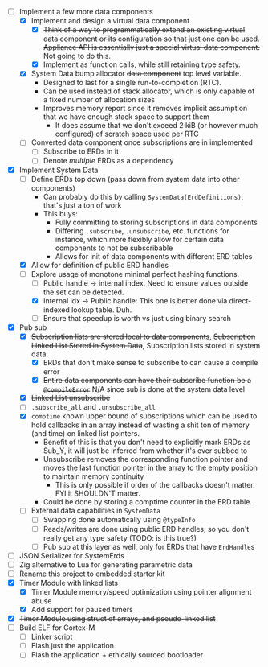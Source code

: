 - [ ] Implement a few more data components
  - [x] Implement and design a virtual data component
    - [x] ~~Think of a way to programmatically extend an existing virtual data component or its configuration so that just one can be used. Appliance API is essentially just a special virtual data component.~~ Not going to do this.
    - [x] Implement as function calls, while still retaining type safety.
  - [x] System Data bump allocator ~~data component~~ top level variable. 
    - Designed to last for a single run-to-completion (RTC). 
    - Can be used instead of stack allocator, which is only capable of a fixed number of allocation sizes
    - Improves memory report since it removes implicit assumption that we have enough stack space to support them
      - It does assume that we don't exceed 2 kiB (or however much configured) of scratch space used per RTC
  - [ ] Converted data component once subscriptions are in implemented
    - [ ] Subscribe to ERDs in it
    - [ ] Denote *multiple* ERDs as a dependency
- [x] Implement System Data
  - [ ] Define ERDs top down (pass down from system data into other components)
    - Can probably do this by calling `SystemData(ErdDefinitions)`, that's just a ton of work
    - This buys:
      - Fully committing to storing subscriptions in data components
      - Differing `.subscribe`, `.unsubscribe`, etc. functions for instance, which more flexibly allow for certain data components to not be subscribable
      - Allows for init of data components with different ERD tables
  - [x] Allow for definition of public ERD handles
  - [ ] Explore usage of monotone minimal perfect hashing functions. 
    - [ ] Public handle -> internal index. Need to ensure values outside the set can be detected. 
    - [x] Internal idx -> Public handle: This one is better done via direct-indexed lookup table. Duh.
    - [ ] Ensure that speedup is worth vs just using binary search
- [x] Pub sub
  - [x] ~~Subscription lists are stored local to data components~~, ~~Subscription Linked List Stored in System Data~~, Subscription lists stored in system data
    - [x] ERDs that don't make sense to subscribe to can cause a compile error
    - [x] ~~Entire data components can have their subscribe function be a `@compileError`~~ N/A since sub is done at the system data level
  - [x] ~~Linked List unsubscribe~~
  - [ ] `.subscribe_all` and `.unsubscribe_all`
  - [x] `comptime` known upper bound of subscriptions which can be used to hold callbacks in an array instead of wasting a shit ton of memory (and time) on linked list pointers.
    - Benefit of this is that you don't need to explicitly mark ERDs as Sub_Y, it will just be inferred from whether it's ever subbed to
    - Unsubscribe removes the corresponding function pointer and moves the last function pointer in the array to the empty position to maintain memory continuity
      - This is only possible if order of the callbacks doesn't matter. FYI it SHOULDN'T matter.
    - Could be done by storing a comptime counter in the ERD table.
  - [ ] External data capabilities in `SystemData`
    - [ ] Swapping done automatically using `@typeInfo`
    - [ ] Reads/writes are done using public ERD handles, so you don't really get any type safety (TODO: is this true?)
    - [ ] Pub sub at this layer as well, only for ERDs that have `ErdHandle`s
- [ ] JSON Serializer for SystemErds
- [ ] Zig alternative to Lua for generating parametric data
- [ ] Rename this project to embedded starter kit
- [x] Timer Module with linked lists
  - [x] Timer Module memory/speed optimization using pointer alignment abuse
  - [x] Add support for paused timers
- [x] ~~Timer Module using struct of arrays, and pseudo-linked list~~
- [ ] Build ELF for Cortex-M
  - [ ] Linker script
  - [ ] Flash just the application
  - [ ] Flash the application + ethically sourced bootloader